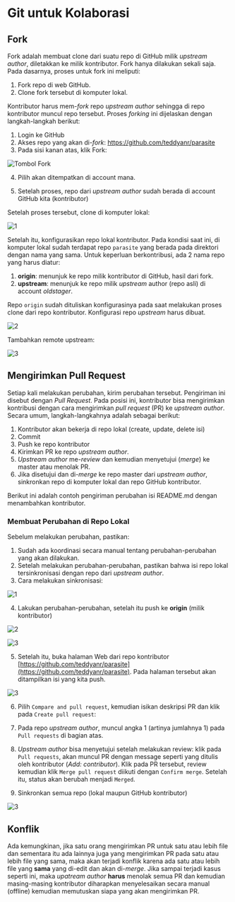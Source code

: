 # Git untuk Kolaborasi


## Fork

Fork adalah membuat clone dari suatu repo di GitHub milik *upstream author*, diletakkan ke milik kontributor. Fork hanya dilakukan sekali saja. Pada dasarnya, proses untuk fork ini meliputi:

1. Fork repo di web GitHub.
2. Clone fork tersebut di komputer lokal.

Kontributor harus mem-*fork* repo *upstream author* sehingga di repo kontributor muncul repo tersebut. Proses *forking* ini dijelaskan dengan langkah-langkah berikut:

1. Login ke GitHub
2. Akses repo yang akan di-*fork*: https://github.com/teddyanr/parasite
3. Pada sisi kanan atas, klik Fork:

![Tombol Fork](gambar/git-collab-fork.jpg)

4. Pilih akan ditempatkan di account mana.

5. Setelah proses, repo dari *upstream author* sudah berada di account GitHub kita (kontributor)

Setelah proses tersebut, clone di komputer lokal:

![1](gambar/git-collab-clone.jpg)

Setelah itu, konfigurasikan repo lokal kontributor. Pada kondisi saat ini, di komputer lokal sudah terdapat repo `parasite` yang berada pada direktori dengan nama yang sama. Untuk keperluan berkontribusi, ada 2 nama repo yang harus diatur:
  1. **origin**: menunjuk ke repo milik kontributor di GitHub, hasil dari fork.
  2. **upstream**: menunjuk ke repo milik *upstream* author (repo asli) di account *oldstager*.

Repo `origin` sudah dituliskan konfigurasinya pada saat melakukan proses clone dari repo kontributor. Konfigurasi repo *upstream* harus dibuat.

![2](gambar/git-collab-remote.jpg)

Tambahkan remote upstream:

![3](gambar/git-collab-remote-updtream.jpg)


## Mengirimkan Pull Request 

Setiap kali melakukan perubahan, kirim perubahan tersebut. Pengiriman ini disebut dengan *Pull Request*. Pada posisi ini, kontributor bisa mengirimkan kontribusi dengan cara mengirimkan *pull request* (PR) ke *upstream author*. Secara umum, langkah-langkahnya adalah sebagai berikut:

1. Kontributor akan bekerja di repo lokal (create, update, delete isi)
2. Commit
3. Push ke repo kontributor
4. Kirimkan PR ke repo *upstream author*.
5. *Upstream author* me-*review* dan kemudian menyetujui (*merge*) ke master atau menolak PR.
6. Jika disetujui dan di-*merge* ke repo master dari *upstream author*, sinkronkan repo di komputer lokal dan repo GitHub kontributor.

Berikut ini adalah contoh pengiriman perubahan isi README.md dengan menambahkan kontributor.

### Membuat Perubahan di Repo Lokal

Sebelum melakukan perubahan, pastikan:

1. Sudah ada koordinasi secara manual tentang perubahan-perubahan yang akan dilakukan.
2. Setelah melakukan perubahan-perubahan, pastikan bahwa isi repo lokal tersinkronisasi dengan repo dari *upstream author*.
3. Cara melakukan sinkronisasi:

![1](gambar/git-collab-fetch-upstream.jpg)

4. Lakukan perubahan-perubahan, setelah itu push ke **origin** (milik kontributor)

![2](gambar/git-collab-fetch-upstream2.jpg)

![3](gambar/git-collab-fetch-upstream3.jpg)


5. Setelah itu, buka halaman Web dari repo kontributor [https://github.com/teddyanr/parasite](https://github.com/teddyanr/parasite). Pada halaman tersebut akan ditampilkan isi yang kita push. 

![3](gambar/git-collab-pull.jpg)

6. Pilih ```Compare and pull request```, kemudian isikan deskripsi PR dan klik pada ```Create pull request```:

7. Pada repo *upstream author*, muncul angka 1 (artinya jumlahnya 1) pada ```Pull requests``` di bagian atas.
8. *Upstream author* bisa menyetujui setelah melakukan review: klik pada ```Pull requests```, akan muncul PR dengan message seperti yang ditulis oleh kontributor (*Add: contributor*). Klik pada PR tersebut, review kemudian klik ```Merge pull request``` diikuti dengan ```Confirm merge```. Setelah itu, status akan berubah menjadi ```Merged```.
9. Sinkronkan semua repo (lokal maupun GitHub kontributor)

![3](gambar/git-collab-fetch-upstream4.jpg)

## Konflik

Ada kemungkinan, jika satu orang mengirimkan PR untuk satu atau lebih file dan sementara itu ada lainnya juga yang mengirimkan PR pada satu atau lebih file yang sama, maka akan terjadi konflik karena ada satu atau lebih file yang **sama** yang di-edit dan akan di-*merge*. Jika sampai terjadi kasus seperti ini, maka *upatream author* **harus** menolak semua PR dan kemudian masing-masing kontributor diharapkan menyelesaikan secara manual (offline) kemudian memutuskan siapa yang akan mengirimkan PR.
